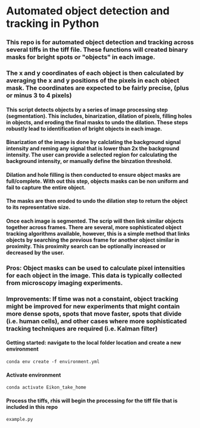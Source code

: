 # Automated object detection and tracking in Python
### This repo is for automated object detection and tracking across several tiffs in the tiff file. These functions will created binary masks for bright spots or "objects" in each image. 
### The x and y coordinates of each object is then calculated by averaging the x and y positions of the pixels in each object mask. The coordinates are expected to be fairly precise, (plus or minus 3 to 4 pixels)

#### This script detects objects by a series of image processing step (segmentation). This includes, binarization, dilation of pixels, filling holes in objects, and eroding the final masks to undo the dilation. These steps robustly lead to identification of bright objects in each image.
#### Binarization of the image is done by calclating the background signal intensity and reming any signal that is lower than 2x the background intensity. The user can provide a selected region for calculating the background intensity, or manually define the binzation threshold. 
#### Dilation and hole filling is then conducted to ensure object masks are full/complete. With out this step, objects masks can be non uniform and fail to capture the entire object. 
#### The masks are then eroded to undo the dilation step to return the object to its representative size. 

#### Once each image is segmented. The scrip will then link similar objects together across frames. There are several, more sophisticated object tracking algorithms available, however, this is a simple method that links objects by searching the previous frame for another object similar in proximity. This proximity search can be optionally increased or decreased by the user.   

### Pros: Object masks can be used to calculate pixel intensities for each object in the image. This data is typically collected from microscopy imaging experiments.
### Improvements: If time was not a constaint, object tracking might be improved for new experiments that might contain more dense spots, spots that move faster, spots that divide (i.e. human cells), and other cases where more sophisticated tracking techniques are required (i.e. Kalman filter)
 

#### Getting started: navigate to the local folder location and create a new environment
```
conda env create -f environment.yml
```

#### Activate environment
```
conda activate Eikon_take_home
```

#### Process the tiffs, rhis will begin the processing for the tiff file that is included in this repo
```
example.py
```


